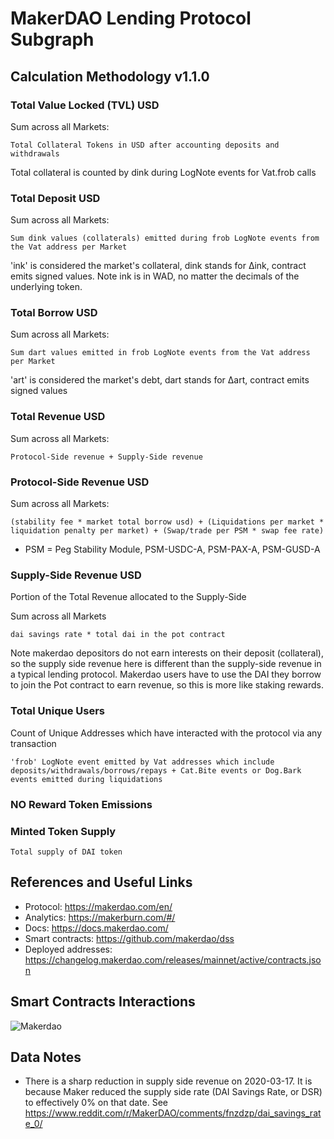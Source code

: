 # MakerDAO Lending Protocol Subgraph

## Calculation Methodology v1.1.0

### Total Value Locked (TVL) USD

Sum across all Markets:

`Total Collateral Tokens in USD after accounting deposits and withdrawals`

Total collateral is counted by dink during LogNote events for Vat.frob calls

### Total Deposit USD

Sum across all Markets:

`Sum dink values (collaterals) emitted during frob LogNote events from the Vat address per Market`

'ink' is considered the market's collateral, dink stands for Δink, contract emits signed values. Note ink is in WAD, no matter the decimals of the underlying token.

### Total Borrow USD

Sum across all Markets:

`Sum dart values emitted in frob LogNote events from the Vat address per Market`

'art' is considered the market's debt, dart stands for Δart, contract emits signed values

### Total Revenue USD

Sum across all Markets:

`Protocol-Side revenue + Supply-Side revenue`

### Protocol-Side Revenue USD

Sum across all Markets:

`(stability fee * market total borrow usd) + (Liquidations per market * liquidation penalty per market) + (Swap/trade per PSM * swap fee rate)`

- PSM = Peg Stability Module, PSM-USDC-A, PSM-PAX-A, PSM-GUSD-A

### Supply-Side Revenue USD

Portion of the Total Revenue allocated to the Supply-Side

Sum across all Markets

`dai savings rate * total dai in the pot contract`

Note makerdao depositors do not earn interests on their deposit (collateral), so the supply side revenue here is different than the supply-side revenue in a typical lending protocol. Makerdao users have to use the DAI they borrow to join the Pot contract to earn revenue, so this is more like staking rewards.

### Total Unique Users

Count of Unique Addresses which have interacted with the protocol via any transaction

`'frob' LogNote event emitted by Vat addresses which include deposits/withdrawals/borrows/repays + Cat.Bite events or Dog.Bark events emitted during liquidations`

### NO Reward Token Emissions

### Minted Token Supply

`Total supply of DAI token`

## References and Useful Links

- Protocol: https://makerdao.com/en/
- Analytics: https://makerburn.com/#/
- Docs: https://docs.makerdao.com/
- Smart contracts: https://github.com/makerdao/dss
- Deployed addresses: https://changelog.makerdao.com/releases/mainnet/active/contracts.json

## Smart Contracts Interactions

![Makerdao](../../docs/images/protocols/makerdao.png "Makerdao")

## Data Notes

- There is a sharp reduction in supply side revenue on 2020-03-17. It is because Maker reduced the supply side rate (DAI Savings Rate, or DSR) to effectively 0% on that date. See https://www.reddit.com/r/MakerDAO/comments/fnzdzp/dai_savings_rate_0/
